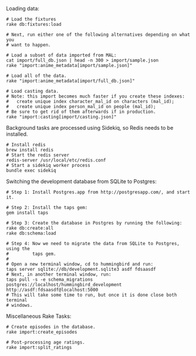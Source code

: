 Loading data:

    # Load the fixtures
    rake db:fixtures:load

    # Next, run either one of the following alternatives depending on what you
    # want to happen.

    # Load a subset of data imported from MAL:
    cat import/full_db.json | head -n 300 > import/sample.json
    rake "import:anime_metadata[import/sample.json]"

    # Load all of the data.
    rake "import:anime_metadata[import/full_db.json]"

    # Load casting data.
    # Note: this import becomes much faster if you create these indexes:
    #   create unique index character_mal_id on characters (mal_id);
    #   create unique index person_mal_id on people (mal_id);
    # Be sure to get rid of them afterwards if in production.
    rake "import:casting[import/casting.json]"
    

Background tasks are processed using Sidekiq, so Redis needs to be installed.

    # Install redis
    brew install redis
    # Start the redis server
    redis-server /usr/local/etc/redis.conf
    # Start a sidekiq worker process
    bundle exec sidekiq

Switching the development database from SQLite to Postgres:

    # Step 1: Install Postgres.app from http://postgresapp.com/, and start it.

    # Step 2: Install the taps gem:
    gem install taps

    # Step 3: Create the database in Postgres by running the following:
    rake db:create:all
    rake db:schema:load

    # Step 4: Now we need to migrate the data from SQLite to Postgres, using the
    #         taps gem.
    #
    # Open a new terminal window, cd to hummingbird and run:
    taps server sqlite://db/development.sqlite3 asdf fdsaasdf
    # Next, in another terminal window, run:
    taps pull -s -e schema_migrations postgres://localhost/hummingbird_development http://asdf:fdsaasdf@localhost:5000
    # This will take some time to run, but once it is done close both terminal
    # windows.

Miscellaneous Rake Tasks:

    # Create episodes in the database.
    rake import:create_episodes

    # Post-processing age ratings.
    rake import:split_ratings
